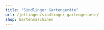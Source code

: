 ```yaml
---
title: "Sindlinger Gartengeräte"
url: /jettingen/sindlinger-gartengeraete/
shop: Gartenmaschinen
---
```

